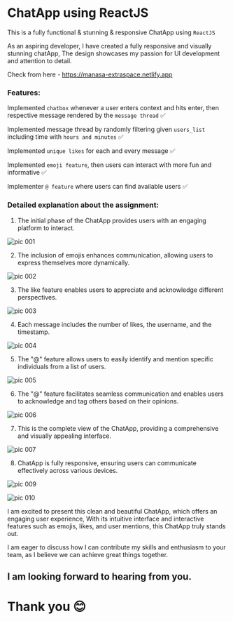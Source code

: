 # ChatApp using ReactJS
This is a fully functional & stunning & responsive ChatApp using `ReactJS`

As an aspiring developer, I have created a fully responsive and visually stunning chatApp, The design showcases my passion for UI development and attention to detail.

Check from here - https://manasa-extraspace.netlify.app

### Features:
Implemented `chatbox` whenever a user enters context and hits enter, then respective message rendered by the `message thread` ✅

Implemented message thread by randomly filtering given `users_list` including time with `hours and minutes` ✅

Implemented `unique likes` for each and every message ✅

Implemented `emoji feature`, then users can interact with more fun and informative ✅

Implementer `@ feature` where users can find available users ✅

### Detailed explanation about the assignment:

1) The initial phase of the ChatApp provides users with an engaging platform to interact.

![pic 001](https://github.com/manasakoraganji/ChatApp_react/assets/95481269/88b65ed5-f89b-4d6d-b3d9-79ba0b8b008d)

2) The inclusion of emojis enhances communication, allowing users to express themselves more dynamically.

![pic 002](https://github.com/manasakoraganji/ChatApp_react/assets/95481269/1d7fe5c6-a7eb-4e4a-8d2f-0af0333c4020)

3) The like feature enables users to appreciate and acknowledge different perspectives.

![pic 003](https://github.com/manasakoraganji/ChatApp_react/assets/93783719/4d2aef5e-8fda-4f9e-b623-01903600aa20)

4) Each message includes the number of likes, the username, and the timestamp.

![pic 004](https://github.com/manasakoraganji/ChatApp_react/assets/93783719/963ea177-0dc9-4cfc-9719-076c0f408ed9)

5) The "@" feature allows users to easily identify and mention specific individuals from a list of users.

![pic 005](https://github.com/manasakoraganji/ChatApp_react/assets/93783719/97119b08-2613-4be6-977d-e18ba03b199d)

6) The "@" feature facilitates seamless communication and enables users to acknowledge and tag others based on their opinions.

![pic 006](https://github.com/manasakoraganji/ChatApp_react/assets/93783719/ffd26bb6-7981-4767-8332-6146bb3a240d)

7) This is the complete view of the ChatApp, providing a comprehensive and visually appealing interface.

![pic 007](https://github.com/manasakoraganji/ChatApp_react/assets/93783719/53a4f303-d557-4499-9e42-b221ea2defee)

8) ChatApp is fully responsive, ensuring users can communicate effectively across various devices.

![pic 009](https://github.com/manasakoraganji/ChatApp_react/assets/95481269/826aa6fa-725a-47db-a05c-3a29347d2bcd)

![pic 010](https://github.com/manasakoraganji/ChatApp_react/assets/95481269/8b987b85-b8d3-419d-b47a-2c6f2005d5c7)

 
I am excited to present this clean and beautiful ChatApp, which offers an engaging user experience, With its intuitive interface and interactive features such as emojis, likes, and user mentions, this ChatApp truly stands out. 

I am eager to discuss how I can contribute my skills and enthusiasm to your team, as I believe we can achieve great things together.

## I am looking forward to hearing from you.

# Thank you 😊



